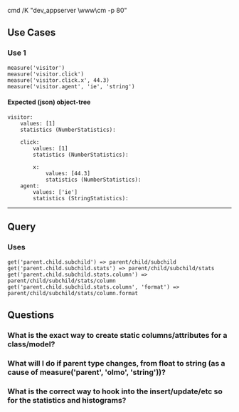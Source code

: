 cmd /K "dev_appserver \www\cm -p 80"

Use Cases
---------

### Use 1
    measure('visitor')
    measure('visitor.click')
    measure('visitor.click.x', 44.3)
    measure('visitor.agent', 'ie', 'string')

#### Expected (json) object-tree

    visitor:
        values: [1]
        statistics (NumberStatistics):
        
        click:
            values: [1]
            statistics (NumberStatistics):
            
            x:
                values: [44.3]
                statistics (NumberStatistics):
        agent:
            values: ['ie']
            statistics (StringStatistics):

-----

Query
-----

### Uses
    get('parent.child.subchild') => parent/child/subchild
    get('parent.child.subchild.stats') => parent/child/subchild/stats
    get('parent.child.subchild.stats.column') => parent/child/subchild/stats/column
    get('parent.child.subchild.stats.column', 'format') => parent/child/subchild/stats/column.format

Questions
---------

### What is the exact way to create static columns/attributes for a class/model?

### What will I do if parent type changes, from float to string (as a cause of measure('parent', 'olmo', 'string'))?

### What is the correct way to hook into the insert/update/etc so for the statistics and histograms?
